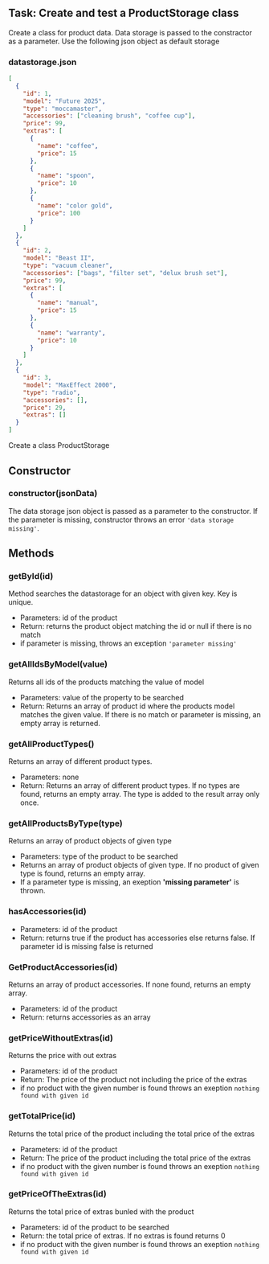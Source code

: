 ## Task: Create and test a ProductStorage class

Create a class for product data. Data storage is passed to the constractor as a parameter. Use the following json object as default storage

### **datastorage.json**

```json
[
  {
    "id": 1,
    "model": "Future 2025",
    "type": "moccamaster",
    "accessories": ["cleaning brush", "coffee cup"],
    "price": 99,
    "extras": [
      {
        "name": "coffee",
        "price": 15
      },
      {
        "name": "spoon",
        "price": 10
      },
      {
        "name": "color gold",
        "price": 100
      }
    ]
  },
  {
    "id": 2,
    "model": "Beast II",
    "type": "vacuum cleaner",
    "accessories": ["bags", "filter set", "delux brush set"],
    "price": 99,
    "extras": [
      {
        "name": "manual",
        "price": 15
      },
      {
        "name": "warranty",
        "price": 10
      }
    ]
  },
  {
    "id": 3,
    "model": "MaxEffect 2000",
    "type": "radio",
    "accessories": [],
    "price": 29,
    "extras": []
  }
]
```

Create a class ProductStorage

## Constructor

### **constructor(jsonData)**

The data storage json object is passed as a parameter to the constructor. If the parameter is missing, constructor throws an error `'data storage missing'`.

## Methods

### **getById(id)**

Method searches the datastorage for an object with given key. Key is unique.

- Parameters: id of the product
- Return: returns the product object matching the id or null if there is no match
- if parameter is missing, throws an exception `'parameter missing'`

### **getAllIdsByModel(value)**

Returns all ids of the products matching the value of model

- Parameters: value of the property to be searched
- Return: Returns an array of product id where the products model matches the given value. If there is no match or parameter is missing, an empty array is returned.

### **getAllProductTypes()**

Returns an array of different product types.

- Parameters: none
- Return: Returns an array of different product types. If no types are found, returns an empty array. The type is added to the result array only once.

### **getAllProductsByType(type)**

Returns an array of product objects of given type

- Parameters: type of the product to be searched
- Returns an array of product objects of given type. If no product of given type is found, returns an empty array.
- If a parameter type is missing, an exeption **'missing parameter'** is thrown.

### **hasAccessories(id)**

- Parameters: id of the product
- Return: returns true if the product has accessories else returns false. If parameter id is missing false is returned

### **GetProductAccessories(id)**

Returns an array of product accessories. If none found, returns an empty array.

- Parameters: id of the product
- Return: returns accessories as an array

### **getPriceWithoutExtras(id)**

Returns the price with out extras

- Parameters: id of the product
- Return: The price of the product not including the price of the extras
- if no product with the given number is found throws an exeption `nothing found with given id`

### **getTotalPrice(id)**

Returns the total price of the product including the total price of the extras

- Parameters: id of the product
- Return: The price of the product including the total price of the extras
- if no product with the given number is found throws an exeption `nothing found with given id`

### **getPriceOfTheExtras(id)**

Returns the total price of extras bunled with the product

- Parameters: id of the product to be searched
- Return: the total price of extras. If no extras is found returns 0
- if no product with the given number is found throws an exeption `nothing found with given id`

